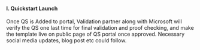 <h4><b>I.	Quickstart Launch</b></h4>
<p>Once QS  is Added to portal, Validation partner along with Microsoft will verify the QS  one last time for final validation and proof checking, and make the template live  on public page of QS portal once approved. Necessary social media updates, blog  post etc could follow.</p>

